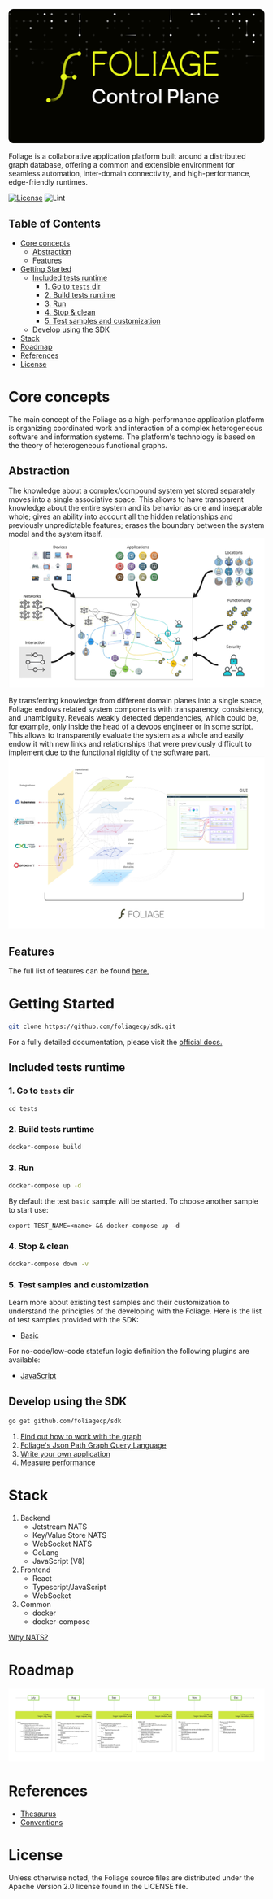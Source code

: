 <p align="center">
  <img src="./docs/pics/logo.png" width="600" alt="Foliage Logo">
</p>

Foliage is a collaborative application platform built around a distributed graph database, offering a common and extensible environment for seamless automation, inter-domain connectivity, and high-performance, edge-friendly runtimes. 

[![License][License-Image]][License-Url] ![Lint][Lint-Status-Image-Url]

[License-Url]: https://www.apache.org/licenses/LICENSE-2.0
[License-Image]: https://img.shields.io/badge/License-Apache2-blue.svg
[Lint-Status-Image-Url]: https://github.com/foliagecp/sdk/actions/workflows/golangci-lint.yml/badge.svg

## Table of Contents

- [Core concepts](#core-concepts)
  - [Abstraction](#abstraction)
  - [Features](#features)
- [Getting Started](#getting-started)
  - [Included tests runtime](#included-tests-runtime)
    - [1. Go to `tests` dir](#1-go-to-tests-dir)
    - [2. Build tests runtime](#2-build-tests-runtime)
    - [3. Run](#3-run)
    - [4. Stop \& clean](#4-stop--clean)
    - [5. Test samples and customization](#5-test-samples-and-customization)
  - [Develop using the SDK](#develop-using-the-sdk)
- [Stack](#stack)
- [Roadmap](#roadmap)
- [References](#references)
- [License](#license)

# Core concepts
The main concept of the Foliage as a high-performance application platform is organizing coordinated work and interaction of a complex heterogeneous software and information systems. The platform's technology is based on the theory of heterogeneous functional graphs.

## Abstraction
The knowledge about a complex/compound system yet stored separately moves into a single associative space. This allows to have transparent knowledge about the entire system and its behavior as one and inseparable whole; gives an ability into account all the hidden relationships and previously unpredictable features; erases the boundary between the system model and the system itself. 
![Alt text](./docs/pics/FoliageUnification.jpg)

By transferring knowledge from different domain planes into a single space, Foliage endows related system components with transparency, consistency, and unambiguity. Reveals weakly detected dependencies, which could be, for example, only inside the head of a devops engineer or in some script. This allows to transparently evaluate the system as a whole and easily endow it with new links and relationships that were previously difficult to implement due to the functional rigidity of the software part.
![Alt text](./docs/pics/FoliageSingleSpace.jpg)

## Features
The full list of features can be found [here.](./docs/features.md)

# Getting Started
```sh
git clone https://github.com/foliagecp/sdk.git
```
For a fully detailed documentation, please visit the  [official docs.](https://pkg.go.dev/github.com/foliagecp/sdk)

## Included tests runtime
### 1. Go to `tests` dir
```
cd tests
```
### 2. Build tests runtime
```sh
docker-compose build
```

### 3. Run
```sh
docker-compose up -d
```
By default the test `basic` sample will be started. To choose another sample to start use:
```
export TEST_NAME=<name> && docker-compose up -d
```

### 4. Stop & clean
```sh
docker-compose down -v
```

### 5. Test samples and customization 
Learn more about existing test samples and their customization to understand the principles of the developing with the Foliage. Here is the list of test samples provided with the SDK:  
- [Basic](./docs/tests/basic.md)

For no-code/low-code statefun logic definition the following plugins are available:
- [JavaScript](./docs/plugins/js.md)

## Develop using the SDK

```sh
go get github.com/foliagecp/sdk
```

1. [Find out how to work with the graph](./docs/graph_crud.md)
2. [Foliage's Json Path Graph Query Language](./docs/jpgql.md)
3. [Write your own application](./docs/how_to_write_an_application.md)
4. [Measure performance](./docs/performance_measures.md)

# Stack
1. Backend
    - Jetstream NATS
    - Key/Value Store NATS
    - WebSocket NATS
    - GoLang
    - JavaScript (V8)
2. Frontend
    - React
    - Typescript/JavaScript
    - WebSocket
3. Common
    - docker
    - docker-compose

[Why NATS?](./docs/technologies_comparison.md)

# Roadmap
![Roadmap](./docs/pics/Roadmap.jpg)

# References
- [Thesaurus](./docs/thesaurus.md)
- [Conventions](./docs/conventions.md)

# License
Unless otherwise noted, the Foliage source files are distributed
under the Apache Version 2.0 license found in the LICENSE file.






